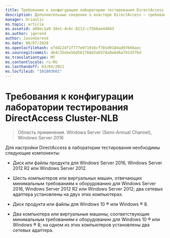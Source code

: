 ```yaml
---
title: Требования к конфигурации лаборатории тестирования DirectAccess Cluster-NLB
description: Дополнительные сведения о кластере DirectAccess — требования к конфигурации лаборатории тестирования балансировки сетевой нагрузки.
manager: brianlic
ms.topic: article
ms.assetid: a09ec1a9-38e1-4c6c-8213-cf5b6ae44043
ms.author: jgerend
author: JasonGerend
ms.date: 08/07/2020
ms.openlocfilehash: e7dd224f1f777e071916cf7b5d918dad97666aec
ms.sourcegitcommit: db4c35ebe56d561768d2a657da9e6d6a791457bd
ms.translationtype: MT
ms.contentlocale: ru-RU
ms.lasthandoff: 03/04/2021
ms.locfileid: "101803601"
---
```

# <a name="directaccess-cluster-nlb-test-lab-configuration-requirements"></a>Требования к конфигурации лаборатории тестирования DirectAccess Cluster-NLB

>Область применения. Windows Server (Semi-Annual Channel), Windows Server 2016

Для настройки DirectAccess в лаборатории тестирования необходимы следующие компоненты:

-   Диск или файлы продукта для Windows Server 2016, Windows Server 2012 R2 или Windows Server 2012.

-   Шесть компьютеров или виртуальных машин, отвечающих минимальным требованиям к оборудованию для Windows Server 2016, Windows Server 2012 R2 или Windows Server 2012; два сетевых адаптера установлены на двух этих компьютерах.

-   Диск продукта или файлы для Windows 10 &reg; или Windows &reg; 8.

-   Два компьютера или виртуальные машины, соответствующие минимальным требованиям к оборудованию для Windows 10 &reg; или Windows &reg; 8; на одном из этих компьютеров установлены два сетевых адаптера.